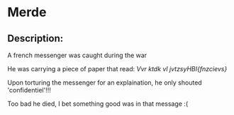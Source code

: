 
# Merde
## Description:
<p>A french messenger was caught during the war<p>
<p>He was carrying a piece of paper that read: <i>Vvr ktdk vl jvtzsyHBI{fnzcievs}</i><p>
<p>Upon torturing the messenger for an explaination, he only shouted 'confidentiel'!!!</p>
<p>Too bad he died, I bet something good was in that message :(</p>


